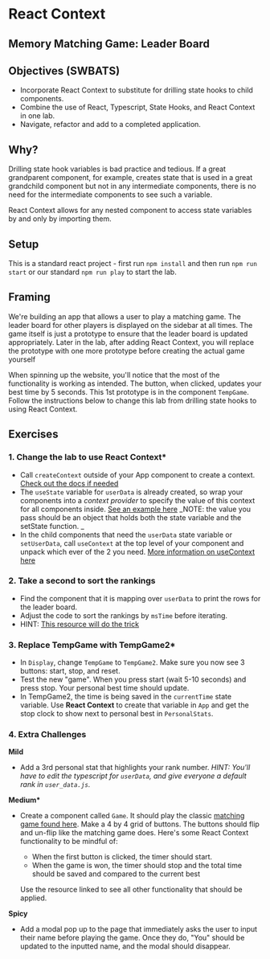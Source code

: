 # React Context

## Memory Matching Game: Leader Board

## Objectives (SWBATS)

- Incorporate React Context to substitute for drilling state hooks to child components.
- Combine the use of React, Typescript, State Hooks, and React Context in one lab.
- Navigate, refactor and add to a completed application.

## Why?

Drilling state hook variables is bad practice and tedious. If a great grandparent component, for example, creates state that is used in a great grandchild component but not in any intermediate components, there is no need for the intermediate components to see such a variable. 

React Context allows for any nested component to access state variables by and only by importing them.  

## Setup

This is a standard react project - first run `npm install` and then run `npm run start` or our standard `npm run play` to start the lab.

## Framing

We're building an app that allows a user to play a matching game. The leader board for other players is displayed on the sidebar at all times. The game itself is just a prototype to ensure that the leader board is updated appropriately. Later in the lab, after adding React Context, you will replace the prototype with one more prototype before creating the actual game yourself

When spinning up the website, you'll notice that the most of the functionality is working as intended. The button, when clicked, updates your best time by 5 seconds. This 1st prototype is in the component `TempGame`. Follow the instructions below to change this lab from drilling state hooks to using React Context.

## Exercises

### 1. Change the lab to use React Context*

- Call `createContext` outside of your App component to create a context. [Check out the docs if needed](https://beta.reactjs.org/reference/react/createContext)
- The `useState` variable for `userData` is already created, so wrap your components into a _context provider_ to specify the value of this context for all components inside. [See an example here](https://beta.reactjs.org/reference/react/createContext) _NOTE: the value you pass should be an object that holds both the state variable and the setState function. _
- In the child components that need the `userData` state variable or `setUserData`, call `useContext` at the top level of your component and unpack which ever of the 2 you need. [More information on useContext here](https://beta.reactjs.org/reference/react/useContext)

### 2. Take a second to sort the rankings

- Find the component that it is mapping over `userData` to print the rows for the leader board. 
- Adjust the code to sort the rankings by `msTime` before iterating.
- HINT: [This resource will do the trick](https://flaviocopes.com/how-to-sort-array-of-objects-by-property-javascript/)

### 3. Replace TempGame with TempGame2*

- In `Display`, change `TempGame` to `TempGame2`. Make sure you now see 3 buttons: start, stop, and reset.
- Test the new "game". When you press start (wait 5-10 seconds) and press stop. Your personal best time should update. 
- In TempGame2, the time is being saved in the `currentTime` state variable. Use **React Context** to create that variable in `App` and get the stop clock to show next to personal best in `PersonalStats`. 

### 4. Extra Challenges

**Mild**
- Add a 3rd personal stat that highlights your rank number. _HINT: You'll have to edit the typescript for `userData`, and give everyone a default rank in `user_data.js`._

**Medium\***
- Create a component called `Game`. It should play the classic [matching game found here](https://www.memozor.com/memory-games/big-or-giant/everyday-objects). Make a 4 by 4 grid of buttons. The buttons should flip and un-flip like the matching game does. Here's some React Context functionality to be mindful of:
    - When the first button is clicked, the timer should start.
    - When the game is won, the timer should stop and the total time should be saved and compared to the current best

    Use the resource linked to see all other functionality that should be applied.

**Spicy**
- Add a modal pop up to the page that immediately asks the user to input their name before playing the game. Once they do, "You" should be updated to the inputted name, and the modal should disappear.